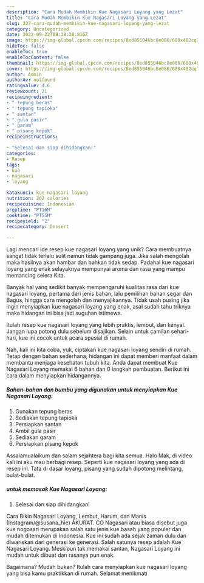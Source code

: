 ```yaml
---
description: "Cara Mudah Membikin Kue Nagasari Loyang yang Lezat"
title: "Cara Mudah Membikin Kue Nagasari Loyang yang Lezat"
slug: 327-cara-mudah-membikin-kue-nagasari-loyang-yang-lezat
category: Uncategorized
date: 2022-09-22T08:38:28.816Z
image: https://img-global.cpcdn.com/recipes/8ed855046bc8e086/680x482cq70/kue-nagasari-loyang-foto-resep-utama.jpg
hideToc: false
enableToc: true
enableTocContent: false
thumbnail: https://img-global.cpcdn.com/recipes/8ed855046bc8e086/680x482cq70/kue-nagasari-loyang-foto-resep-utama.jpg
cover: https://img-global.cpcdn.com/recipes/8ed855046bc8e086/680x482cq70/kue-nagasari-loyang-foto-resep-utama.jpg
author: Admin
authorAv: notfound
ratingvalue: 4.6
reviewcount: 21
recipeingredient:
- " tepung beras"
- " tepung tapioka"
- " santan"
- " gula pasir"
- " garam"
- " pisang kepok"
recipeinstructions:

- "Selesai dan siap dihidangkan!"
categories:
- Resep
tags:
- kue
- nagasari
- loyang

katakunci: kue nagasari loyang 
nutrition: 202 calories
recipecuisine: Indonesian
preptime: "PT16M"
cooktime: "PT55M"
recipeyield: "2"
recipecategory: Dessert

---
```





Lagi mencari ide resep kue nagasari loyang yang unik? Cara membuatnya sangat tidak terlalu sulit namun tidak gampang juga. Jika salah mengolah maka hasilnya akan hambar dan bahkan tidak sedap. Padahal kue nagasari loyang yang enak selayaknya mempunyai aroma dan rasa yang mampu memancing selera Kita.





Banyak hal yang sedikit banyak mempengaruhi kualitas rasa dari kue nagasari loyang, pertama dari jenis bahan, lalu pemilihan bahan segar dan Bagus, hingga cara mengolah dan menyajikannya. Tidak usah pusing jika ingin menyiapkan kue nagasari loyang yang enak,      asal sudah tahu triknya maka hidangan ini bisa jadi suguhan istimewa.














Itulah resep kue nagasari loyang yang lebih praktis, lembut, dan kenyal. Jangan lupa potong dulu sebelum disajikan. Selain untuk camilan sehari-hari, kue ini cocok untuk acara spesial di rumah.






Nah, kali ini kita coba, yuk, ciptakan kue nagasari loyang sendiri di rumah. Tetap dengan bahan sederhana, hidangan ini dapat memberi manfaat dalam membantu menjaga kesehatan tubuh kita. Anda dapat membuat Kue Nagasari Loyang memakai 6 bahan dan 0 langkah pembuatan. Berikut ini cara dalam menyiapkan hidangannya.

<!--inarticleads1-->

##### Bahan-bahan dan bumbu yang digunakan untuk menyiapkan Kue Nagasari Loyang:

1. Gunakan  tepung beras
1. Sediakan  tepung tapioka
1. Persiapkan  santan
1. Ambil  gula pasir
1. Sediakan  garam
1. Persiapkan  pisang kepok


Assalamualaikum dan salam sejahtera bagi kita semua. Halo Mak, di video kali ini aku mau berbagi resep. Seperti kue nagasari loyang yang ada di resep ini. Tata di dasar loyang, pisang yang sudah dipotong melintang, bulat-bulat. 

<!--inarticleads2-->

#####  untuk memasak Kue Nagasari Loyang:


1. Selesai dan siap dihidangkan!

Cara Bikin Nagasari Loyang, Lembut, Harum, dan Manis (Instagram/@susana_hie) AKURAT. CO Nagasari atau biasa disebut juga kue nogosari merupakan salah satu jenis kue basah yang populer dan mudah ditemukan di Indonesia. Kue ini sudah ada sejak zaman dulu dan diwariskan dari generasi ke generasi. Salah satunya resep adalah Kue Nagasari Loyang. Meskipun tak memakai santan, Nagasari Loyang ini mudah untuk dibuat dan rasanya pun enak. 

Bagaimana? Mudah bukan? Itulah cara menyiapkan kue nagasari loyang yang bisa kamu praktikkan di rumah. Selamat menikmati
